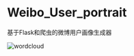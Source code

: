 # Weibo_User_portrait<br>
基于Flask和爬虫的微博用户画像生成器


![wordcloud](https://github.com/sherpahu/Weibo_User_portrait/blob/master/1350995007.png)
